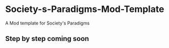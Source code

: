 # Society-s-Paradigms-Mod-Template
A Mod template for Society's Paradigms

## Step by step coming soon
